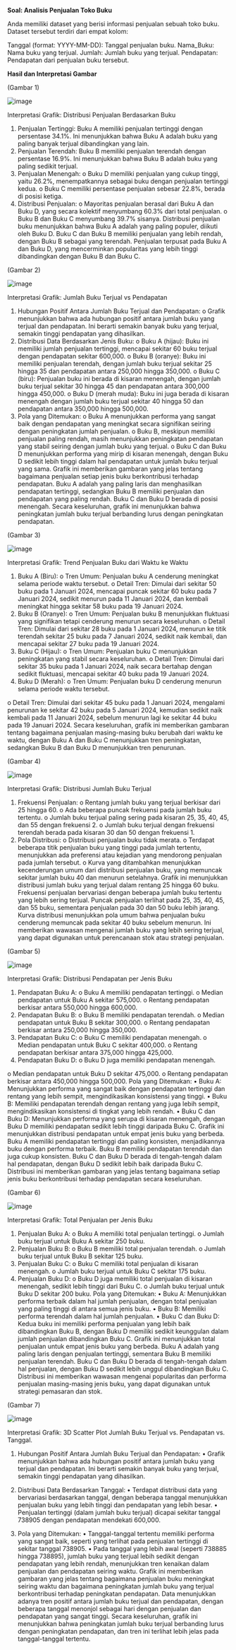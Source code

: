 **Soal: Analisis Penjualan Toko Buku**

Anda memiliki dataset yang berisi informasi penjualan sebuah toko buku. Dataset tersebut terdiri dari empat kolom:

Tanggal (format: YYYY-MM-DD): Tanggal penjualan buku.
Nama_Buku: Nama buku yang terjual.
Jumlah: Jumlah buku yang terjual.
Pendapatan: Pendapatan dari penjualan buku tersebut.

**Hasil dan Interpretasi Gambar**

(Gambar 1)

![image](https://github.com/YennyClaraManihuruk/UASPengkodeandanPemograman/assets/166583340/95a9375e-b69e-4d7a-a52f-f2ce1048a6b2)

Interpretasi Grafik: Distribusi Penjualan Berdasarkan Buku
1.	Penjualan Tertinggi: Buku A memiliki penjualan tertinggi dengan persentase 34.1%. Ini menunjukkan bahwa Buku A adalah buku yang paling banyak terjual dibandingkan yang lain.
2.	Penjualan Terendah: Buku B memiliki penjualan terendah dengan persentase 16.9%. Ini menunjukkan bahwa Buku B adalah buku yang paling sedikit terjual.
3.	Penjualan Menengah:
o	Buku D memiliki penjualan yang cukup tinggi, yaitu 26.2%, menempatkannya sebagai buku dengan penjualan tertinggi kedua.
o	Buku C memiliki persentase penjualan sebesar 22.8%, berada di posisi ketiga.
4.	Distribusi Penjualan:
o	Mayoritas penjualan berasal dari Buku A dan Buku D, yang secara kolektif menyumbang 60.3% dari total penjualan.
o	Buku B dan Buku C menyumbang 39.7% sisanya.
      Distribusi penjualan buku menunjukkan bahwa Buku A adalah yang paling populer, diikuti oleh Buku D. Buku C dan Buku B memiliki penjualan yang lebih rendah, dengan Buku B sebagai yang terendah. Penjualan terpusat pada Buku A dan Buku D, yang mencerminkan popularitas yang lebih tinggi dibandingkan dengan Buku B dan Buku C.
 
(Gambar 2)

![image](https://github.com/YennyClaraManihuruk/UASPengkodeandanPemograman/assets/166583340/498b864c-6073-4cc5-a4cf-00eaf011c330)

Interpretasi Grafik: Jumlah Buku Terjual vs Pendapatan
1.	Hubungan Positif Antara Jumlah Buku Terjual dan Pendapatan:
o	Grafik menunjukkan bahwa ada hubungan positif antara jumlah buku yang terjual dan pendapatan. Ini berarti semakin banyak buku yang terjual, semakin tinggi pendapatan yang dihasilkan.
2.	Distribusi Data Berdasarkan Jenis Buku:
o	Buku A (hijau): Buku ini memiliki jumlah penjualan tertinggi, mencapai sekitar 60 buku terjual dengan pendapatan sekitar 600,000.
o	Buku B (oranye): Buku ini memiliki penjualan terendah, dengan jumlah buku terjual sekitar 25 hingga 35 dan pendapatan antara 250,000 hingga 350,000.
o	Buku C (biru): Penjualan buku ini berada di kisaran menengah, dengan jumlah buku terjual sekitar 30 hingga 45 dan pendapatan antara 300,000 hingga 450,000.
o	Buku D (merah muda): Buku ini juga berada di kisaran menengah dengan jumlah buku terjual sekitar 40 hingga 50 dan pendapatan antara 350,000 hingga 500,000.
3.	Pola yang Ditemukan:
o	Buku A menunjukkan performa yang sangat baik dengan pendapatan yang meningkat secara signifikan seiring dengan peningkatan jumlah penjualan.
o	Buku B, meskipun memiliki penjualan paling rendah, masih menunjukkan peningkatan pendapatan yang stabil seiring dengan jumlah buku yang terjual.
o	Buku C dan Buku D menunjukkan performa yang mirip di kisaran menengah, dengan Buku D sedikit lebih tinggi dalam hal pendapatan untuk jumlah buku terjual yang sama.
    Grafik ini memberikan gambaran yang jelas tentang bagaimana penjualan setiap jenis buku berkontribusi terhadap pendapatan. Buku A adalah yang paling laris dan menghasilkan pendapatan tertinggi, sedangkan Buku B memiliki penjualan dan pendapatan yang paling rendah. Buku C dan Buku D berada di posisi menengah. Secara keseluruhan, grafik ini menunjukkan bahwa peningkatan jumlah buku terjual berbanding lurus dengan peningkatan pendapatan.

(Gambar 3)

![image](https://github.com/YennyClaraManihuruk/UASPengkodeandanPemograman/assets/166583340/47644c57-c2eb-4f5b-89ef-f9ac2335c875)

Interpretasi Grafik: Trend Penjualan Buku dari Waktu ke Waktu
1.	Buku A (Biru):
o	Tren Umum: Penjualan buku A cenderung meningkat selama periode waktu tersebut.
o	Detail Tren: Dimulai dari sekitar 50 buku pada 1 Januari 2024, mencapai puncak sekitar 60 buku pada 7 Januari 2024, sedikit menurun pada 11 Januari 2024, dan kembali meningkat hingga sekitar 58 buku pada 19 Januari 2024.
2.	Buku B (Oranye):
o	Tren Umum: Penjualan buku B menunjukkan fluktuasi yang signifikan tetapi cenderung menurun secara keseluruhan.
o	Detail Tren: Dimulai dari sekitar 28 buku pada 1 Januari 2024, menurun ke titik terendah sekitar 25 buku pada 7 Januari 2024, sedikit naik kembali, dan mencapai sekitar 27 buku pada 19 Januari 2024.
3.	Buku C (Hijau):
o	Tren Umum: Penjualan buku C menunjukkan peningkatan yang stabil secara keseluruhan.
o	Detail Tren: Dimulai dari sekitar 35 buku pada 1 Januari 2024, naik secara bertahap dengan sedikit fluktuasi, mencapai sekitar 40 buku pada 19 Januari 2024.
4.	Buku D (Merah):
o	Tren Umum: Penjualan buku D cenderung menurun selama periode waktu tersebut.
 
o	Detail Tren: Dimulai dari sekitar 45 buku pada 1 Januari 2024, mengalami penurunan ke sekitar 42 buku pada 5 Januari 2024, kemudian sedikit naik kembali pada 11 Januari 2024, sebelum menurun lagi ke sekitar 44 buku pada 19 Januari 2024.
    Secara keseluruhan, grafik ini memberikan gambaran tentang bagaimana penjualan masing-masing buku berubah dari waktu ke waktu, dengan Buku A dan Buku C menunjukkan tren peningkatan, sedangkan Buku B dan Buku D menunjukkan tren penurunan.

(Gambar 4)

![image](https://github.com/YennyClaraManihuruk/UASPengkodeandanPemograman/assets/166583340/670abace-de2a-4fdb-8b66-094c1b793ce7)

Interpretasi Grafik: Distribusi Jumlah Buku Terjual
1.	Frekuensi Penjualan:
o	Rentang jumlah buku yang terjual berkisar dari 25 hingga 60.
o	Ada beberapa puncak frekuensi pada jumlah buku tertentu.
o	Jumlah buku terjual paling sering pada kisaran 25, 35, 40, 45, dan 55 dengan frekuensi 2.
o	Jumlah buku terjual dengan frekuensi terendah berada pada kisaran 30 dan 50 dengan frekuensi 1.
2.	Pola Distribusi:
o	Distribusi penjualan buku tidak merata.
o	Terdapat beberapa titik penjualan buku yang tinggi pada jumlah tertentu, menunjukkan ada preferensi atau kejadian yang mendorong penjualan pada jumlah tersebut.
o	Kurva yang ditambahkan menunjukkan kecenderungan umum dari distribusi penjualan buku, yang memuncak sekitar jumlah buku 40 dan menurun setelahnya.
    Grafik ini menunjukkan distribusi jumlah buku yang terjual dalam rentang 25 hingga 60 buku. Frekuensi penjualan bervariasi dengan beberapa jumlah buku tertentu yang lebih sering terjual. Puncak penjualan terlihat pada 25, 35, 40, 45, dan 55 buku, sementara penjualan pada 30 dan 50 buku lebih jarang. Kurva distribusi menunjukkan pola umum bahwa penjualan buku cenderung memuncak pada sekitar 40 buku sebelum menurun. Ini memberikan wawasan mengenai jumlah buku yang lebih sering terjual, yang dapat digunakan untuk perencanaan stok atau strategi penjualan.

(Gambar 5)

![image](https://github.com/YennyClaraManihuruk/UASPengkodeandanPemograman/assets/166583340/91c4c336-e1fe-4135-a39e-c8a3639e6e97)

Interpretasi Grafik: Distribusi Pendapatan per Jenis Buku
1.	Pendapatan Buku A:
o	Buku A memiliki pendapatan tertinggi.
o	Median pendapatan untuk Buku A sekitar 575,000.
o	Rentang pendapatan berkisar antara 550,000 hingga 600,000.
2.	Pendapatan Buku B:
o	Buku B memiliki pendapatan terendah.
o	Median pendapatan untuk Buku B sekitar 300,000.
o	Rentang pendapatan berkisar antara 250,000 hingga 350,000.
3.	Pendapatan Buku C:
o	Buku C memiliki pendapatan menengah.
o	Median pendapatan untuk Buku C sekitar 400,000.
o	Rentang pendapatan berkisar antara 375,000 hingga 425,000.
4.	Pendapatan Buku D:
o	Buku D juga memiliki pendapatan menengah.
 
o	Median pendapatan untuk Buku D sekitar 475,000.
o	Rentang pendapatan berkisar antara 450,000 hingga 500,000.
Pola yang Ditemukan:
•	Buku A: Menunjukkan performa yang sangat baik dengan pendapatan tertinggi dan rentang yang lebih sempit, mengindikasikan konsistensi yang tinggi.
•	Buku B: Memiliki pendapatan terendah dengan rentang yang juga lebih sempit, mengindikasikan konsistensi di tingkat yang lebih rendah.
•	Buku C dan Buku D: Menunjukkan performa yang serupa di kisaran menengah, dengan Buku D memiliki pendapatan sedikit lebih tinggi daripada Buku C.
    Grafik ini menunjukkan distribusi pendapatan untuk empat jenis buku yang berbeda. Buku A memiliki pendapatan tertinggi dan paling konsisten, menjadikannya buku dengan performa terbaik. Buku B memiliki pendapatan terendah dan juga cukup konsisten. Buku C dan Buku D berada di tengah-tengah dalam hal pendapatan, dengan Buku D sedikit lebih baik daripada Buku C. Distribusi ini memberikan gambaran yang jelas tentang bagaimana setiap jenis buku berkontribusi terhadap pendapatan secara keseluruhan.

(Gambar 6)

![image](https://github.com/YennyClaraManihuruk/UASPengkodeandanPemograman/assets/166583340/4e1ac16b-d69d-4a6b-b9e7-23fea1f9950c)

Interpretasi Grafik: Total Penjualan per Jenis Buku
1.	Penjualan Buku A:
o	Buku A memiliki total penjualan tertinggi.
o	Jumlah buku terjual untuk Buku A sekitar 250 buku.
2.	Penjualan Buku B:
o	Buku B memiliki total penjualan terendah.
o	Jumlah buku terjual untuk Buku B sekitar 125 buku.
3.	Penjualan Buku C:
o	Buku C memiliki total penjualan di kisaran menengah.
o	Jumlah buku terjual untuk Buku C sekitar 175 buku.
4.	Penjualan Buku D:
o	Buku D juga memiliki total penjualan di kisaran menengah, sedikit lebih tinggi dari Buku C.
o	Jumlah buku terjual untuk Buku D sekitar 200 buku.
Pola yang Ditemukan:
•	Buku A: Menunjukkan performa terbaik dalam hal jumlah penjualan, dengan total penjualan yang paling tinggi di antara semua jenis buku.
•	Buku B: Memiliki performa terendah dalam hal jumlah penjualan.
•	Buku C dan Buku D: Kedua buku ini memiliki performa penjualan yang lebih baik dibandingkan Buku B, dengan Buku D memiliki sedikit keunggulan dalam jumlah penjualan dibandingkan Buku C.
    Grafik ini menunjukkan total penjualan untuk empat jenis buku yang berbeda. Buku A adalah yang paling laris dengan penjualan tertinggi, sementara Buku B memiliki penjualan terendah. Buku C dan Buku D berada di tengah-tengah dalam hal penjualan, dengan Buku D sedikit lebih unggul dibandingkan Buku C. Distribusi ini memberikan wawasan mengenai popularitas dan performa penjualan masing-masing jenis buku, yang dapat digunakan untuk strategi pemasaran dan stok.

(Gambar 7)

![image](https://github.com/YennyClaraManihuruk/UASPengkodeandanPemograman/assets/166583340/cf7fab2a-9824-4a00-b92a-4106d62fa8f4)

Interpretasi Grafik: 3D Scatter Plot Jumlah Buku Terjual vs. Pendapatan vs. Tanggal.
1.	Hubungan Positif Antara Jumlah Buku Terjual dan Pendapatan:
•	Grafik menunjukkan bahwa ada hubungan positif antara jumlah buku yang terjual dan pendapatan. Ini berarti semakin banyak buku yang terjual, semakin tinggi pendapatan yang dihasilkan.

2.	Distribusi Data Berdasarkan Tanggal:
•	Terdapat distribusi data yang bervariasi berdasarkan tanggal, dengan beberapa tanggal menunjukkan penjualan buku yang lebih tinggi dan pendapatan yang lebih besar.
•	Penjualan tertinggi (dalam jumlah buku terjual) dicapai sekitar tanggal 738905 dengan pendapatan mendekati 600,000.
3.	Pola yang Ditemukan:
•	Tanggal-tanggal tertentu memiliki performa yang sangat baik, seperti yang terlihat pada penjualan tertinggi di sekitar tanggal 738905.
•	Pada tanggal yang lebih awal (seperti 738885 hingga 738895), jumlah buku yang terjual lebih sedikit dengan pendapatan yang lebih rendah, menunjukkan tren kenaikan dalam penjualan dan pendapatan seiring waktu.
    Grafik ini memberikan gambaran yang jelas tentang bagaimana penjualan buku meningkat seiring waktu dan bagaimana peningkatan jumlah buku yang terjual berkontribusi terhadap peningkatan pendapatan. Data menunjukkan adanya tren positif antara jumlah buku terjual dan pendapatan, dengan beberapa tanggal menonjol sebagai hari dengan penjualan dan pendapatan yang sangat tinggi. Secara keseluruhan, grafik ini menunjukkan bahwa peningkatan jumlah buku terjual berbanding lurus dengan peningkatan pendapatan, dan tren ini terlihat lebih jelas pada tanggal-tanggal tertentu.
